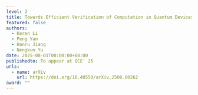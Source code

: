 ```yaml
---
level: 2
title: Towards Efficient Verification of Computation in Quantum Devices
featured: false
authors:
  - Keren Li
  - Peng Yan
  - Hanru Jiang
  - Nengkun Yu
date: 2025-08-01T00:00:00+08:00
publishedto: To appear at QCE' 25
urls:
  - name: arXiv
    url: https://doi.org/10.48550/arXiv.2508.00262
award: ""
---
```


